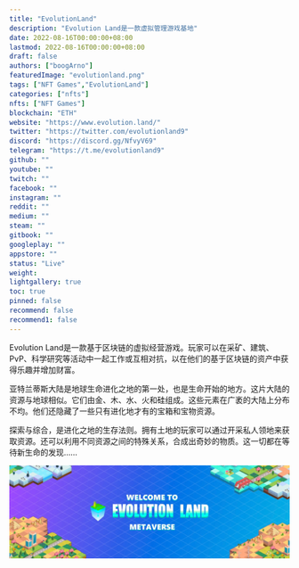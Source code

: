 ```yaml
---
title: "EvolutionLand"
description: "Evolution Land是一款虚拟管理游戏基地"
date: 2022-08-16T00:00:00+08:00
lastmod: 2022-08-16T00:00:00+08:00
draft: false
authors: ["boogArno"]
featuredImage: "evolutionland.png"
tags: ["NFT Games","EvolutionLand"]
categories: ["nfts"]
nfts: ["NFT Games"]
blockchain: "ETH"
website: "https://www.evolution.land/"
twitter: "https://twitter.com/evolutionland9"
discord: "https://discord.gg/NfvyV69"
telegram: "https://t.me/evolutionland9"
github: ""
youtube: ""
twitch: ""
facebook: ""
instagram: ""
reddit: ""
medium: ""
steam: ""
gitbook: ""
googleplay: ""
appstore: ""
status: "Live"
weight: 
lightgallery: true
toc: true
pinned: false
recommend: false
recommend1: false
---
```

Evolution Land是一款基于区块链的虚拟经营游戏。玩家可以在采矿、建筑、PvP、科学研究等活动中一起工作或互相对抗，以在他们的基于区块链的资产中获得乐趣并增加财富。

亚特兰蒂斯大陆是地球生命进化之地的第一处，也是生命开始的地方。这片大陆的资源与地球相似。它们由金、木、水、火和硅组成。这些元素在广袤的大陆上分布不均。他们还隐藏了一些只有进化地才有的宝箱和宝物资源。

探索与综合，是进化之地的生存法则。拥有土地的玩家可以通过开采私人领地来获取资源。还可以利用不同资源之间的特殊关系，合成出奇妙的物质。这一切都在等待新生命的发现……

![1500x500](1500x500.jpg)